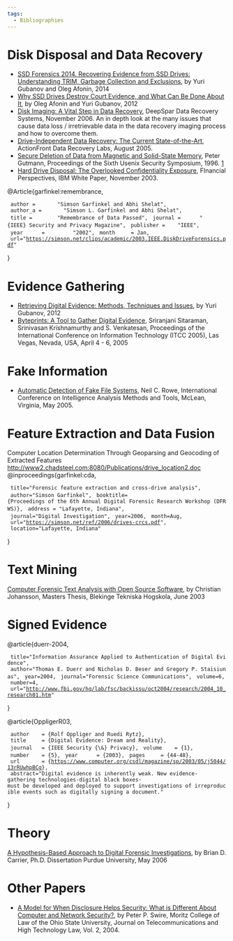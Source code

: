 ```yaml
---
tags:
  - Bibliographies
---
```

# Disk Disposal and Data Recovery

- [SSD Forensics 2014. Recovering Evidence from SSD Drives: Understanding TRIM, Garbage Collection and Exclusions](https://belkasoft.com/ssd-2014),
  by Yuri Gubanov and Oleg Afonin, 2014
- [Why SSD Drives Destroy Court Evidence, and What Can Be Done About It](https://belkasoft.com/why-ssd-destroy-court-evidence),
  by Oleg Afonin and Yuri Gubanov, 2012
- [Disk Imaging: A Vital Step in Data Recovery](https://www.deepspar.com/pdf/DeepSparDiskImagingWhitepaper3.pdf),
  DeepSpar Data Recovery Systems, November 2006. An in depth look at the
  many issues that cause data loss / irretrievable data in the data
  recovery imaging process and how to overcome them.
- [Drive-Independent Data Recovery: The Current State-of-the-Art](https://www.seagate.com/de/de/contacts/),
  ActionFront Data Recovery Labs, August 2005.
- [Secure Deletion of Data from Magnetic and Solid-State Memory](recovering_overwritten_data.md#the-gutmann-paper),
  Peter Gutmann, Proceedings of the Sixth Usenix Security
  Symposium, 1996.
  [1](https://www.cs.auckland.ac.nz/~pgut001/pubs/secure_del.html)
- [Hard Drive Disposal: The Overlooked Confidentiality Exposure](http://www-03.ibm.com/financing/pdf/us/recovery/igf4-a032.pdf),
  FInancial Perspectives, IBM White Paper, November 2003.

<bibtex> @Article{garfinkel:remembrance,

` author =       "Simson Garfinkel and Abhi Shelat",`
` author_a =       "Simson L. Garfinkel and Abhi Shelat",`
` title =        "Remembrance of Data Passed",`
` journal =      "{IEEE} Security and Privacy Magazine",`
` publisher =    "IEEE",`
` year      =         "2002",`
` month     = Jan,`
` url="`[`https://simson.net/clips/academic/2003.IEEE.DiskDriveForensics.pdf`](https://simson.net/clips/academic/2003.IEEE.DiskDriveForensics.pdf)`"`

} </bibtex>

# Evidence Gathering

- [Retrieving Digital Evidence: Methods, Techniques and Issues](https://belkasoft.com/retrieving-digital-evidence-methods-techniques-and-issues),
  by Yuri Gubanov, 2012
- [Byteprints: A Tool to Gather Digital Evidence](http://utdallas.edu/~sxs018540/index/docs/byteprints_itcc05.pdf),
  Sriranjani Sitaraman, Srinivasan Krishnamurthy and S. Venkatesan,
  Proceedings of the International Conference on Information Technology
  (ITCC 2005), Las Vegas, Nevada, USA, April 4 - 6, 2005

# Fake Information

- [Automatic Detection of Fake File Systems](https://analysis.mitre.org/proceedings/Final_Papers_Files/84_Camera_Ready_Paper.pdf),
  Neil C. Rowe, International Conference on Intelligence Analysis
  Methods and Tools, McLean, Virginia, May 2005.

# Feature Extraction and Data Fusion

Computer Location Determination Through Geoparsing and Geocoding of
Extracted Features
<http://www2.chadsteel.com:8080/Publications/drive_location2.doc>
<bibtex> @inproceedings{garfinkel:cda,

` title="Forensic feature extraction and cross-drive analysis",`
` author="Simson Garfinkel",`
` booktitle={Proceedings of the 6th Annual Digital Forensic Research Workshop (DFRWS)},`
` address = "Lafayette, Indiana",`
` journal="Digital Investigation",`
` year=2006,`
` month=Aug,`
` url="`[`https://simson.net/ref/2006/drives-crcs.pdf`](https://simson.net/ref/2006/drives-crcs.pdf)`",`
` location="Lafayette, Indiana"`

} </bibtex>

# Text Mining

[Computer Forensic Text Analysis with Open Source Software](http://www.fukt.bth.se/~uncle/papers/master/thesis.pdf),
by Christian Johansson, Masters Thesis, Blekinge Tekniska Hogskola, June 2003

# Signed Evidence

<bibtex> @article{duerr-2004,

` title="Information Assurance Applied to Authentication of Digital Evidence",`
` author="Thomas E. Duerr and Nicholas D. Beser and Gregory P. Staisiunas",`
` year=2004,`
` journal="Forensic Science Communications",`
` volume=6,`
` number=4,`
` url="`[`http://www.fbi.gov/hq/lab/fsc/backissu/oct2004/research/2004_10_research01.htm`](http://www.fbi.gov/hq/lab/fsc/backissu/oct2004/research/2004_10_research01.htm)`"`

}

</bibtex>

<bibtex> @article{OppligerR03,

` author    = {Rolf Oppliger and Ruedi Rytz},`
` title     = {Digital Evidence: Dream and Reality},`
` journal   = {IEEE Security {\&} Privacy},`
` volume    = {1},`
` number    = {5},`
` year      = {2003},`
` pages     = {44-48},`
` url       = {`[`https://www.computer.org/csdl/magazine/sp/2003/05/j5044/13rRUwhpBCg`](https://www.computer.org/csdl/magazine/sp/2003/05/j5044/13rRUwhpBCg)`},`
` abstract="Digital evidence is inherently weak. New evidence-gathering technologies-digital black boxes-must be developed and deployed to support investigations of irreproducible events such as digitally signing a document."`

} </bibtex>

# Theory

[A Hypothesis-Based Approach to Digital Forensic Investigations](https://www.cerias.purdue.edu/tools_and_resources/bibtex_archive/archive/2006-06.pdf),
by Brian D. Carrier, Ph.D. Dissertation Purdue University, May 2006

# Other Papers

- [A Model for When Disclosure Helps Security: What is Different About Computer and Network Security?](https://papers.ssrn.com/sol3/papers.cfm?abstract_id=531782),
  by Peter P. Swire, Moritz College of Law of the Ohio State University,
  Journal on Telecommunications and High Technology Law, Vol. 2, 2004.
